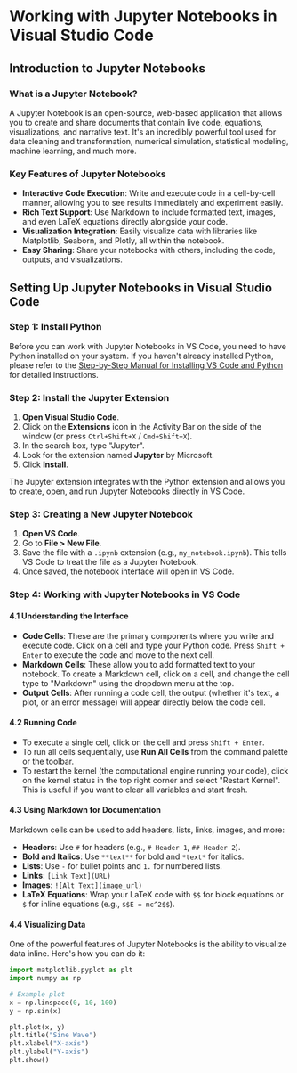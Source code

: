 # Working with Jupyter Notebooks in Visual Studio Code

## Introduction to Jupyter Notebooks

### What is a Jupyter Notebook?

A Jupyter Notebook is an open-source, web-based application that allows you to create and share documents that contain live code, equations, visualizations, and narrative text. It's an incredibly powerful tool used for data cleaning and transformation, numerical simulation, statistical modeling, machine learning, and much more.

### Key Features of Jupyter Notebooks

- **Interactive Code Execution**: Write and execute code in a cell-by-cell manner, allowing you to see results immediately and experiment easily.
- **Rich Text Support**: Use Markdown to include formatted text, images, and even LaTeX equations directly alongside your code.
- **Visualization Integration**: Easily visualize data with libraries like Matplotlib, Seaborn, and Plotly, all within the notebook.
- **Easy Sharing**: Share your notebooks with others, including the code, outputs, and visualizations.

## Setting Up Jupyter Notebooks in Visual Studio Code

### Step 1: Install Python

Before you can work with Jupyter Notebooks in VS Code, you need to have Python installed on your system. If you haven't already installed Python, please refer to the [Step-by-Step Manual for Installing VS Code and Python]([#](https://github.com/dj-urg/digital-methods-coding-introduction/blob/main/getting-started.md)) for detailed instructions.

### Step 2: Install the Jupyter Extension

1. **Open Visual Studio Code**.
2. Click on the **Extensions** icon in the Activity Bar on the side of the window (or press `Ctrl+Shift+X` / `Cmd+Shift+X`).
3. In the search box, type "Jupyter".
4. Look for the extension named **Jupyter** by Microsoft.
5. Click **Install**.

The Jupyter extension integrates with the Python extension and allows you to create, open, and run Jupyter Notebooks directly in VS Code.

### Step 3: Creating a New Jupyter Notebook

1. **Open VS Code**.
2. Go to **File > New File**.
3. Save the file with a `.ipynb` extension (e.g., `my_notebook.ipynb`). This tells VS Code to treat the file as a Jupyter Notebook.
4. Once saved, the notebook interface will open in VS Code.

### Step 4: Working with Jupyter Notebooks in VS Code

#### 4.1 Understanding the Interface

- **Code Cells**: These are the primary components where you write and execute code. Click on a cell and type your Python code. Press `Shift + Enter` to execute the code and move to the next cell.
- **Markdown Cells**: These allow you to add formatted text to your notebook. To create a Markdown cell, click on a cell, and change the cell type to "Markdown" using the dropdown menu at the top.
- **Output Cells**: After running a code cell, the output (whether it's text, a plot, or an error message) will appear directly below the code cell.

#### 4.2 Running Code

- To execute a single cell, click on the cell and press `Shift + Enter`.
- To run all cells sequentially, use **Run All Cells** from the command palette or the toolbar.
- To restart the kernel (the computational engine running your code), click on the kernel status in the top right corner and select "Restart Kernel". This is useful if you want to clear all variables and start fresh.

#### 4.3 Using Markdown for Documentation

Markdown cells can be used to add headers, lists, links, images, and more:

- **Headers**: Use `#` for headers (e.g., `# Header 1`, `## Header 2`).
- **Bold and Italics**: Use `**text**` for bold and `*text*` for italics.
- **Lists**: Use `-` for bullet points and `1.` for numbered lists.
- **Links**: `[Link Text](URL)`
- **Images**: `![Alt Text](image_url)`
- **LaTeX Equations**: Wrap your LaTeX code with `$$` for block equations or `$` for inline equations (e.g., `$$E = mc^2$$`).

#### 4.4 Visualizing Data

One of the powerful features of Jupyter Notebooks is the ability to visualize data inline. Here's how you can do it:

```python
import matplotlib.pyplot as plt
import numpy as np

# Example plot
x = np.linspace(0, 10, 100)
y = np.sin(x)

plt.plot(x, y)
plt.title("Sine Wave")
plt.xlabel("X-axis")
plt.ylabel("Y-axis")
plt.show()
```
